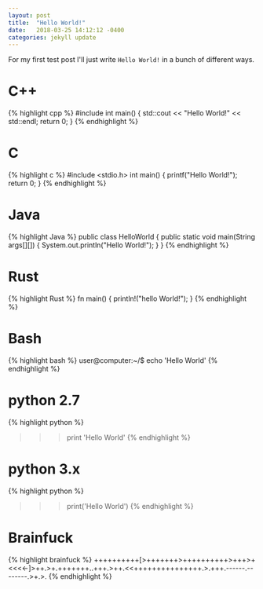 ```yaml
---
layout: post
title:  "Hello World!"
date:   2018-03-25 14:12:12 -0400
categories: jekyll update
---
```

For my first test post I'll just write ```Hello World!``` in a bunch of different ways.

# C++
{% highlight cpp %}
#include <iostream>
int main()
{
  std::cout << "Hello World!" << std::endl;
  return 0;
}
{% endhighlight %}

# C
{% highlight c %}
#include <stdio.h>
int main()
{
  printf("Hello World!");
  return 0;
}
{% endhighlight %}

# Java
{% highlight Java %}
public class HelloWorld
{
  public static void main(String args[][])
  {
    System.out.println("Hello World!");
  }
}
{% endhighlight %}

# Rust
{% highlight Rust %}
fn main()
{
  println!("hello World!");
}
{% endhighlight %}

# Bash
{% highlight bash %}
user@computer:~/$ echo 'Hello World'
{% endhighlight %}

# python 2.7
{% highlight python %}
>>> print 'Hello World'
{% endhighlight %}

# python 3.x
{% highlight python %}
>>> print('Hello World')
{% endhighlight %}

# Brainfuck
{% highlight brainfuck %}
++++++++++[>+++++++>++++++++++>+++>+<<<<-]>++.>+.+++++++..+++.>++.<<+++++++++++++++.>.+++.------.--------.>+.>.
{% endhighlight %}
